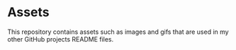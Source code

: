 # Assets

This repository contains assets such as images and gifs that are used in my other GitHub projects README files.